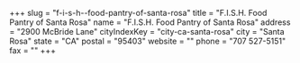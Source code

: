+++
slug = "f-i-s-h--food-pantry-of-santa-rosa"
title = "F.I.S.H. Food Pantry of Santa Rosa"
name = "F.I.S.H. Food Pantry of Santa Rosa"
address = "2900 McBride Lane"
cityIndexKey = "city-ca-santa-rosa"
city = "Santa Rosa"
state = "CA"
postal = "95403"
website = ""
phone = "707 527-5151"
fax = ""
+++
